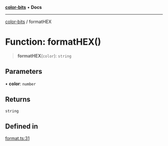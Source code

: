 [**color-bits**](../README.md) • **Docs**

***

[color-bits](../README.md) / formatHEX

# Function: formatHEX()

> **formatHEX**(`color`): `string`

## Parameters

• **color**: `number`

## Returns

`string`

## Defined in

[format.ts:31](https://github.com/romgrk/color-bits/blob/e6e18569fa37645f22dd4f4c831dece10d0dd00b/src/format.ts#L31)
